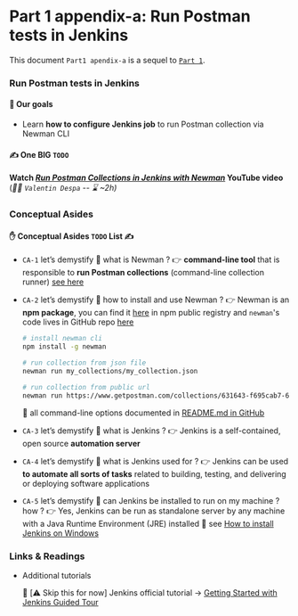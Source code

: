 # Part 1 appendix-a: Run Postman tests in Jenkins

This document `Part1 apendix-a` is a sequel to [`Part 1`](./Part1.md).   

### Run Postman tests in Jenkins

#### 🎯 Our goals

- Learn **how to configure Jenkins job** to run Postman collection via Newman CLI

#### ✍️ One BIG `TODO`

**Watch *[Run Postman Collections in Jenkins with Newman](https://www.youtube.com/watch?v=iS7HPNswv-8)* YouTube video** (_👨‍🏫 `Valentin Despa` -- :hourglass: ~2h)_

### Conceptual Asides

#### ✋ Conceptual Asides `TODO` List ✍️

- `CA-1` let’s demystify 🔎 what is Newman ? 👉 **command-line tool** that is responsible to **run Postman collections** (command-line collection runner) [see here](https://learning.postman.com/docs/running-collections/using-newman-cli/command-line-integration-with-newman/)
- `CA-2` let’s demystify 🔎 how to install and use Newman ? 👉 Newman is an **npm package**, you can find it [here](https://www.npmjs.com/package/newman) in npm public registry and `newman`'s code lives in GitHub repo [here](https://github.com/postmanlabs/newman)
    
    ```bash
    # install newman cli 
    npm install -g newman
    
    # run collection from json file 
    newman run my_collections/my_collection.json
    
    # run collection from public url 
    newman run https://www.getpostman.com/collections/631643-f695cab7-6878-eb55-7943-ad88e1ccfd65-JsLv
    ```
    
    📌 all command-line options documented in [README.md in GitHub](https://github.com/postmanlabs/newman#command-line-options) 
    
- `CA-3` let’s demystify 🔎 what is Jenkins ? 👉 Jenkins is a self-contained, open source **automation server**
- `CA-4` let’s demystify 🔎 what is Jenkins used for ? 👉 Jenkins can be used **to automate all sorts of tasks** related to building, testing, and delivering or deploying software applications
- `CA-5` let’s demystify 🔎 can Jenkins be installed to run on my machine ? how ? 👉 Yes, Jenkins can be run as standalone server by any machine with a Java Runtime Environment (JRE) installed 📌 see [How to install Jenkins on Windows](https://www.jenkins.io/doc/book/installing/windows/)

### Links & Readings

- Additional tutorials
    
    🚵 [⚠️ Skip this for now] Jenkins official tutorial → [Getting Started with Jenkins Guided Tour](https://www.jenkins.io/doc/pipeline/tour/getting-started/)